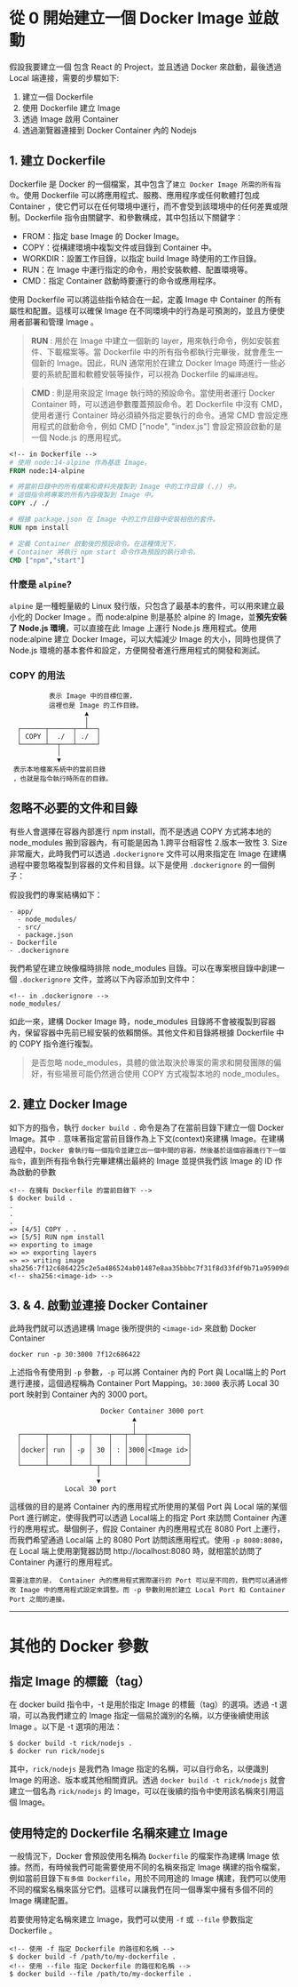 # 從 0 開始建立一個 Docker Image 並啟動

假設我要建立一個 包含 React 的 Project，並且透過 Docker 來啟動，最後透過 Local 端連接，需要的步驟如下:

1. 建立一個 Dockerfile
2. 使用 Dockerfile 建立 Image
3. 透過 Image 啟用 Container
4. 透過瀏覽器連接到 Docker Container 內的 Nodejs

## **1. 建立 Dockerfile**

Dockerfile 是 Docker 的一個檔案，其中包含了`建立 Docker Image 所需的所有指令`。使用 Dockerfile 可以將應用程式、服務、應用程序或任何軟體打包成 Container ，使它們可以在任何環境中運行，而不會受到該環境中的任何差異或限制。Dockerfile 指令由關鍵字、和參數構成，其中包括以下關鍵字：

* FROM：指定 base Image 的 Docker Image。
* COPY：從構建環境中複製文件或目錄到 Container 中。
* WORKDIR：設置工作目錄，以指定 build Image 時使用的工作目錄。
* RUN：在 Image 中運行指定的命令，用於安裝軟體、配置環境等。
* CMD：指定 Container 啟動時要運行的命令或應用程序。

使用 Dockerfile 可以將這些指令結合在一起，定義 Image 中 Container 的所有屬性和配置。這樣可以確保 Image 在不同環境中的行為是可預測的，並且方便使用者部署和管理 Image 。

> **RUN** : 用於在 Image 中建立一個新的 layer，用來執行命令，例如安裝套件、下載檔案等。當 Dockerfile 中的所有指令都執行完畢後，就會產生一個新的 Image。因此，RUN 通常用於在建立 Docker Image 時進行一些必要的系統配置和軟體安裝等操作，可以視為 Dockerfile 的`編譯過程`。

> **CMD** : 則是用來設定 Image 執行時的預設命令。當使用者運行 Docker Container 時，可以透過參數覆蓋預設命令。若 Dockerfile 中沒有 CMD，使用者運行 Container 時必須額外指定要執行的命令。通常 CMD 會設定應用程式的啟動命令，例如 CMD ["node", "index.js"] 會設定預設啟動的是一個 Node.js 的應用程式。


```dockerfile
<!-- in Dockerfile -->
# 使用 node:14-alpine 作為基底 Image。
FROM node:14-alpine

# 將當前目錄中的所有檔案和資料夾複製到 Image 中的工作目錄 (./) 中。
# 這個指令將專案的所有內容複製到 Image 中。
COPY ./ ./

# 根據 package.json 在 Image 中的工作目錄中安裝相依的套件。
RUN npm install

# 定義 Container 啟動後的預設命令。在這種情況下， 
# Container 將執行 npm start 命令作為預設的執行命令。
CMD ["npm","start"]
```

### **什麼是 `alpine`?**
`alpine` 是一種輕量級的 Linux 發行版，只包含了最基本的套件，可以用來建立最小化的 Docker Image 。而 node:alpine 則是基於 alpine 的 Image，並**預先安裝了 Node.js 環境**，可以直接在此 Image 上運行 Node.js 應用程式。使用 node:alpine 建立 Docker Image，可以大幅減少 Image 的大小，同時也提供了 Node.js 環境的基本套件和設定，方便開發者進行應用程式的開發和測試。

### **COPY 的用法**

```console
          表示 Image 中的目標位置，
          這裡也是 Image 的工作目錄。
                   ▲
                   │
  ┌──────┬──────┬──┴──┐
  │ COPY │  ./  │ ./  │
  └──────┴──┬───┴─────┘                      
            │                      
            ▼                     
 表示本地檔案系統中的當前目錄
 ，也就是指令執行時所在的目錄。
```

## 忽略不必要的文件和目錄

有些人會選擇在容器內部進行 npm install，而不是透過 COPY 方式將本地的 node_modules 搬到容器內，有可能是因為 1.跨平台相容性 2.版本一致性 3. Size 非常龐大，此時我們可以透過 `.dockerignore` 文件可以用來指定在 Image 在建構過程中要忽略複製到容器的文件和目錄。以下是使用 `.dockerignore` 的一個例子：

假設我們的專案結構如下：
```console
- app/
  - node_modules/
  - src/
  - package.json
- Dockerfile
- .dockerignore
```

我們希望在建立映像檔時排除 node_modules 目錄。可以在專案根目錄中創建一個 `.dockerignore` 文件，並將以下內容添加到文件中：

```console
<!-- in .dockerignore -->
node_modules/
```

如此一來，建構 Docker Image 時，node_modules 目錄將不會被複製到容器內，保留容器中先前已經安裝的依賴關係。其他文件和目錄將根據 Dockerfile 中的 COPY 指令進行複製。

>是否忽略 node_modules，具體的做法取決於專案的需求和開發團隊的偏好，有些場景可能仍然適合使用 COPY 方式複製本地的 node_modules。

## **2. 建立 Docker Image**

如下方的指令，執行 `docker build .` 命令是為了在當前目錄下建立一個 Docker Image。其中 `.` 意味著指定當前目錄作為上下文(context)來建構 Image。在建構過程中，`Docker 會執行每一個指令並建立出一個中間的容器，然後基於這個容器進行下一個指令`，直到所有指令執行完畢建構出最終的 Image 並提供我們該 Image 的 ID 作為啟動的參數

```consle
<!-- 在擁有 Dockerfile 的當前目錄下 -->
$ docker build .
.
.
.
=> [4/5] COPY . .  
=> [5/5] RUN npm install 
=> exporting to image
=> => exporting layers
=> => writing image sha256:7f12c6864225c2e5a486524ab01487e8aa35bbbc7f31f8d33fdf9b71a95909d8 
<!-- sha256:<image-id> -->
```

## **3. & 4. 啟動並連接 Docker Container**
此時我們就可以透過建構 Image 後所提供的 `<image-id>` 來啟動 Docker Container

```console
docker run -p 30:3000 7f12c686422
```

上述指令有使用到 `-p` 參數，`-p` 可以將 Container 內的 Port 與 Local端上的 Port 進行連接，這個過程稱為 Container Port Mapping。`30:3000` 表示將 Local 30 port 映射到 Container 內的 3000 port。
```console
                       Docker Container 3000 port
                               ▲ 
                               │ 
  ┌──────┬─────┬────┬────┬───┬─┴──┬──────────┐
  │      │     │    │    │   │    │          │
  │docker│ run │ -p │ 30 │ : │3000│<Image id>│
  │      │     │    │    │   │    │          │
  └──────┴─────┴────┴─┬──┴───┴────┴──────────┘                      
                      │                      
                      ▼                     
              Local 30 port
```

這樣做的目的是將 Container 內的應用程式所使用的某個 Port 與 Local 端的某個 Port 進行綁定，使得我們可以透過 Local端上的指定 Port 來訪問 Container 內運行的應用程式。舉個例子，假設 Container 內的應用程式在 8080 Port 上運行，而我們希望通過 Local端 上的 8080 Port 訪問該應用程式。使用 `-p 8080:8080`，在 Local 端上使用瀏覽器訪問 http://localhost:8080 時，就相當於訪問了 Container 內運行的應用程式。

`需要注意的是， Container 內的應用程式實際運行的 Port 可以是不同的，我們可以通過修改 Image 中的應用程式設定來調整。而 -p 參數則用於建立 Local Port 和 Container Port 之間的連接。`

---
# 其他的 Docker 參數

## 指定 Image 的標籤（tag）

在 docker build 指令中，-t 是用於指定 Image 的標籤（tag）的選項。透過 -t 選項，可以為我們建立的 Image 指定一個易於識別的名稱，以方便後續使用該 Image 。以下是 -t 選項的用法：

```console
$ docker build -t rick/nodejs .
$ docker run rick/nodejs
```

其中，`rick/nodejs` 是我們為 Image 指定的名稱，可以自行命名，以便識別 Image 的用途、版本或其他相關資訊。透過 `docker build -t rick/nodejs` 就會建立一個名為 `rick/nodejs` 的 Image，可以在後續的指令中使用該名稱來引用這個 Image。

## 使用特定的 Dockerfile 名稱來建立 Image

一般情況下，Docker 會預設使用名稱為 `Dockerfile` 的檔案作為建構 Image 依據。然而，有時候我們可能需要使用不同的名稱來指定 Image 構建的指令檔案，例如當前目錄下`有多個 Dockerfile`，用於不同用途的 Image 構建，我們可以使用不同的檔案名稱來區分它們。這樣可以讓我們在同一個專案中擁有多個不同的 Image 構建配置。

若要使用特定名稱來建立 Image，我們可以使用 `-f` 或 `--file` 參數指定 Dockerfile 。
```console
<!-- 使用 -f 指定 Dockerfile 的路徑和名稱 -->
$ docker build -f /path/to/my-dockerfile .   
<!-- 使用 --file 指定 Dockerfile 的路徑和名稱 -->
$ docker build --file /path/to/my-dockerfile .   
```

